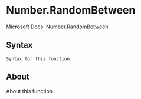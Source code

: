 ---
---

# Number.RandomBetween

Microsoft Docs: [Number.RandomBetween](https://docs.microsoft.com/en-us/powerquery-m/number-randombetween)

## Syntax

```
Syntax for this function.
```

## About

About this function.

